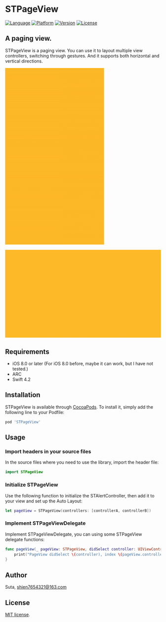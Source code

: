 # STPageView

[![Language](https://img.shields.io/badge/language-Swift-limegreen.svg?style=flat)](http://cocoapods.org/pods/STPageView)
[![Platform](https://img.shields.io/cocoapods/p/STPageView.svg?style=flat)](http://cocoapods.org/pods/STPageView)
[![Version](https://img.shields.io/cocoapods/v/STPageView.svg?style=flat)](http://cocoapods.org/pods/STPageView)
[![License](https://img.shields.io/cocoapods/l/STPageView.svg?style=flat)](http://cocoapods.org/pods/STPageView)

## A paging view.
STPageView is a paging view. You can use it to layout multiple view controllers, switching through gestures. And it supports both horizontal and vertical directions.

![STPageViewPreview01](https://github.com/shien7654321/STPageView/raw/master/Preview/STPageViewPreview01.gif)

![STPageViewPreview02](https://github.com/shien7654321/STPageView/raw/master/Preview/STPageViewPreview02.gif)


## Requirements

- iOS 8.0 or later (For iOS 8.0 before, maybe it can work, but I have not tested.)
- ARC
- Swift 4.2

## Installation

STPageView is available through [CocoaPods](http://cocoapods.org). To install
it, simply add the following line to your Podfile:

```ruby
pod 'STPageView'
```

## Usage

### Import headers in your source files

In the source files where you need to use the library, import the header file:

```swift
import STPageView
```

### Initialize STPageView

Use the following function to initialize the STAlertController, then add it to your view and set up the Auto Layout:

```swift
let pageView = STPageView(controllers: [controllerA, controllerB])
```

### Implement STPageViewDelegate

Implement STPageViewDelegate, you can using some STPageView delegate functions:

```swift
func pageView(_ pageView: STPageView, didSelect controller: UIViewController) {
    print("PageView didSelect \(controller), index \(pageView.controllers.index(of: controller)!)")
}
```

## Author

Suta, shien7654321@163.com


## License

[MIT]: http://www.opensource.org/licenses/mit-license.php
[MIT license][MIT].